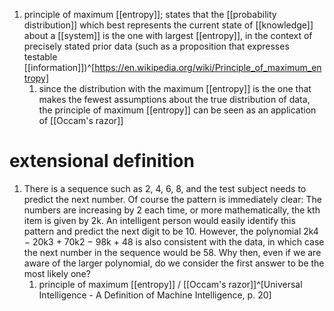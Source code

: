 1. principle of maximum [[entropy]]; states that the [[probability distribution]] which best represents the current state of [[knowledge]] about a [[system]] is the one with largest [[entropy]], in the context of precisely stated prior data (such as a proposition that expresses testable [[information]])^[https://en.wikipedia.org/wiki/Principle_of_maximum_entropy]
	1. since the distribution with the maximum [[entropy]] is the one that makes the fewest assumptions about the true distribution of data, the principle of maximum [[entropy]] can be seen as an application of [[Occam's razor]]

# extensional definition
1. There is a sequence such as 2, 4, 6, 8, and the test subject needs to predict the next number. Of course the pattern is immediately clear: The numbers are increasing by 2 each time, or more mathematically, the kth item is given by 2k. An intelligent person would easily identify this pattern and predict the next digit to be 10. However, the polynomial 2k4 − 20k3 + 70k2 − 98k + 48 is also consistent with the data, in which case the next number in the sequence would be 58. Why then, even if we are aware of the larger polynomial, do we consider the first answer to be the most likely one?
	1. principle of maximum [[entropy]] / [[Occam's razor]]^[Universal Intelligence - A Definition of Machine Intelligence, p. 20]